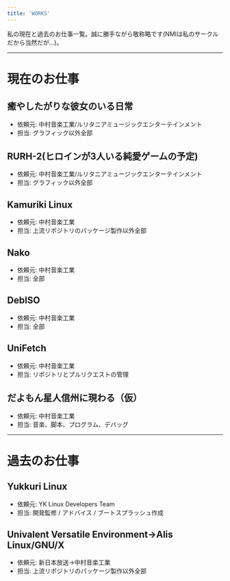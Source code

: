 ```yaml
---
title: 'WORKS'
---
```


私の現在と過去のお仕事一覧。誠に勝手ながら敬称略です(NMIは私のサークルだから当然だが…)。

---

# 現在のお仕事
## 癒やしたがりな彼女のいる日常
- 依頼元: 中村音楽工業/ルリタニアミュージックエンターテインメント
- 担当: グラフィック以外全部

## RURH-2(ヒロインが3人いる純愛ゲームの予定)
- 依頼元: 中村音楽工業/ルリタニアミュージックエンターテインメント
- 担当: グラフィック以外全部

## Kamuriki Linux
- 依頼元: 中村音楽工業
- 担当: 上流リポジトリのパッケージ製作以外全部

## Nako
- 依頼元: 中村音楽工業
- 担当: 全部

## DebISO
- 依頼元: 中村音楽工業
- 担当: 全部

## UniFetch
- 依頼元: 中村音楽工業
- 担当: リポジトリとプルリクエストの管理

## だよもん星人信州に現わる（仮）
- 依頼元: 中村音楽工業
- 担当: 音楽、脚本、プログラム、デバッグ

---

# 過去のお仕事
## Yukkuri Linux
- 依頼元: YK Linux Developers Team
- 担当: 開発監修 / アドバイス / ブートスプラッシュ作成

## Univalent Versatile Environment→Alis Linux/GNU/X
- 依頼元: 新日本放送→中村音楽工業
- 担当: 上流リポジトリのパッケージ製作以外全部 
